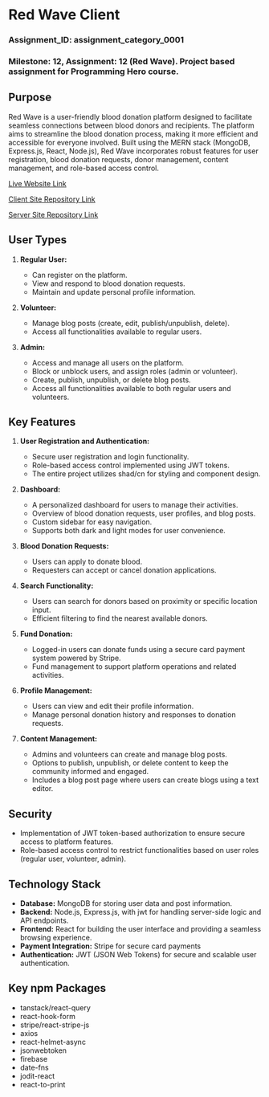 # Red Wave Client

### Assignment_ID: assignment_category_0001

### Milestone: 12, Assignment: 12 (Red Wave). Project based assignment for Programming Hero course.

## Purpose

Red Wave is a user-friendly blood donation platform designed to facilitate seamless connections between blood donors and recipients. The platform aims to streamline the blood donation process, making it more efficient and accessible for everyone involved. Built using the MERN stack (MongoDB, Express.js, React, Node.js), Red Wave incorporates robust features for user registration, blood donation requests, donor management, content management, and role-based access control.

[Live Website Link](https://voluntree-go.netlify.app/)

[Client Site Repository Link](https://github.com/Porgramming-Hero-web-course/b9a11-client-side-abdul-muhaimin-toha)

[Server Site Repository Link](https://github.com/Porgramming-Hero-web-course/b9a11-server-side-abdul-muhaimin-toha)

## User Types

1. **Regular User:**

   - Can register on the platform.
   - View and respond to blood donation requests.
   - Maintain and update personal profile information.

2. **Volunteer:**

   - Manage blog posts (create, edit, publish/unpublish, delete).
   - Access all functionalities available to regular users.

3. **Admin:**
   - Access and manage all users on the platform.
   - Block or unblock users, and assign roles (admin or volunteer).
   - Create, publish, unpublish, or delete blog posts.
   - Access all functionalities available to both regular users and volunteers.

## Key Features

1. **User Registration and Authentication:**

   - Secure user registration and login functionality.
   - Role-based access control implemented using JWT tokens.
   - The entire project utilizes shad/cn for styling and component design.

2. **Dashboard:**

   - A personalized dashboard for users to manage their activities.
   - Overview of blood donation requests, user profiles, and blog posts.
   - Custom sidebar for easy navigation.
   - Supports both dark and light modes for user convenience.

3. **Blood Donation Requests:**

   - Users can apply to donate blood.
   - Requesters can accept or cancel donation applications.

4. **Search Functionality:**

   - Users can search for donors based on proximity or specific location input.
   - Efficient filtering to find the nearest available donors.

5. **Fund Donation:**

   - Logged-in users can donate funds using a secure card payment system powered by Stripe.
   - Fund management to support platform operations and related activities.

6. **Profile Management:**

   - Users can view and edit their profile information.
   - Manage personal donation history and responses to donation requests.

7. **Content Management:**
   - Admins and volunteers can create and manage blog posts.
   - Options to publish, unpublish, or delete content to keep the community informed and engaged.
   - Includes a blog post page where users can create blogs using a text editor.

## Security

- Implementation of JWT token-based authorization to ensure secure access to platform features.
- Role-based access control to restrict functionalities based on user roles (regular user, volunteer, admin).

## Technology Stack

- **Database:** MongoDB for storing user data and post information.
- **Backend:** Node.js, Express.js, with jwt for handling server-side logic and API endpoints.
- **Frontend:** React for building the user interface and providing a seamless browsing experience.
- **Payment Integration:** Stripe for secure card payments
- **Authentication:** JWT (JSON Web Tokens) for secure and scalable user authentication.

## Key npm Packages

- tanstack/react-query
- react-hook-form
- stripe/react-stripe-js
- axios
- react-helmet-async
- jsonwebtoken
- firebase
- date-fns
- jodit-react
- react-to-print
